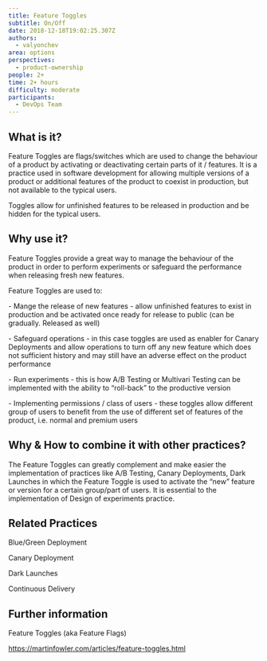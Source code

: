 ```yaml
---
title: Feature Toggles
subtitle: On/Off
date: 2018-12-18T19:02:25.307Z
authors:
  - valyonchev
area: options
perspectives:
  - product-ownership
people: 2+
time: 2+ hours
difficulty: moderate
participants:
  - DevOps Team
---
```

## What is it?

Feature Toggles are flags/switches which are used to change the behaviour of a product by activating or deactivating certain parts of it / features. It is a practice used in software development for allowing multiple versions of a product or additional features of the product to coexist in production, but not available to the typical users. 

Toggles allow for unfinished features to be released in production and be hidden for the typical users.  





## Why use it?

Feature Toggles provide a great way to manage the behaviour of the product in order to perform experiments or safeguard the performance when releasing fresh new features. 



Feature Toggles are used to:

\- Mange the release of new features - allow unfinished features to exist in production and be activated once ready for release to public (can be gradually. Released as well)

\- Safeguard operations - in this case toggles are used as enabler for Canary Deployments and allow operations to turn off any new feature which does not sufficient history and may still have an adverse effect on the product performance

\- Run experiments - this is how A/B Testing or Multivari Testing can be implemented with the ability to “roll-back” to the productive version

\- Implementing permissions / class of users - these toggles allow different group of users to benefit from the use of different set of features of the product, i.e. normal and premium users





## Why & How to combine it with other practices?

The Feature Toggles can greatly complement and make easier the implementation of practices like A/B Testing, Canary Deployments, Dark Launches in which the Feature Toggle is used to activate the “new” feature or version for a certain group/part of users. It is essential to the implementation of Design of experiments practice.



## Related Practices

Blue/Green Deployment

Canary Deployment 

Dark Launches

Continuous Delivery



## Further information

Feature Toggles (aka Feature Flags)

 https://martinfowler.com/articles/feature-toggles.html
